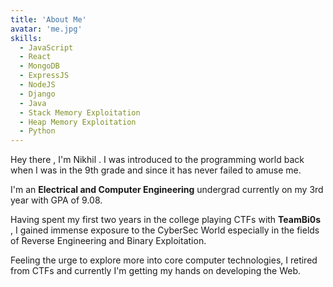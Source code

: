 ```yaml
---
title: 'About Me'
avatar: 'me.jpg'
skills:
  - JavaScript
  - React
  - MongoDB
  - ExpressJS
  - NodeJS
  - Django
  - Java 
  - Stack Memory Exploitation
  - Heap Memory Exploitation
  - Python
---
```


Hey there , I'm Nikhil . I was introduced to the programming world back when I was in the 9th grade and since it has never failed to amuse me. 

I'm an **Electrical and Computer Engineering** undergrad currently on my 3rd year with GPA of 9.08.

Having spent my first two years in the college playing CTFs with **TeamBi0s**  , I gained immense exposure to the CyberSec World especially in the fields of Reverse Engineering and Binary Exploitation.  

Feeling the urge to explore more into core computer technologies, I retired from CTFs and currently I'm getting my hands on developing the Web. 
